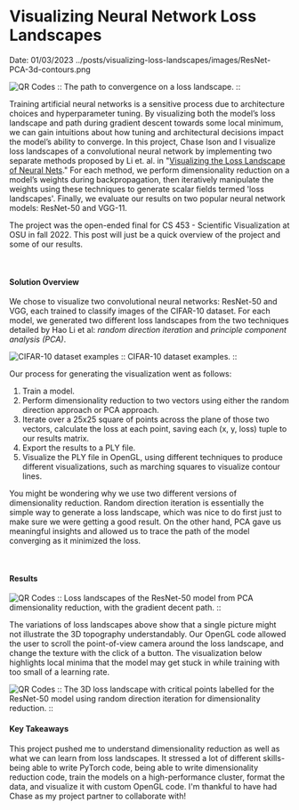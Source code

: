 # Visualizing Neural Network Loss Landscapes
Date: 01/03/2023
<PreviewImg>../posts/visualizing-loss-landscapes/images/ResNet-PCA-3d-contours.png</PreviewImg>

![QR Codes](../posts/visualizing-loss-landscapes/images/ResNet-PCA-3d-contours.png)
:: The path to convergence on a loss landscape. ::
<br>

Training artificial neural networks is a sensitive process due to architecture choices and hyperparameter tuning. By visualizing both the model’s loss landscape and path during gradient descent towards some local minimum, we can gain intuitions about how tuning and architectural decisions impact the model’s ability to converge. In this project, Chase Ison and I visualize loss landscapes of a convolutional neural network by implementing two separate methods proposed by Li et. al. in "[Visualizing the Loss Landscape of Neural Nets](https://proceedings.neurips.cc/paper/2018/hash/a41b3bb3e6b050b6c9067c67f663b915-Abstract.html)." For each method, we perform dimensionality reduction on a model’s weights during backpropagation, then iteratively manipulate the weights using these techniques to generate scalar fields termed 'loss landscapes'. Finally, we evaluate our results on two popular neural network models: ResNet-50 and VGG-11.

The project was the open-ended final for CS 453 - Scientific Visualization at OSU in fall 2022. This post will just be a quick overview of the project and some of our results.

<br>

#### Solution Overview

We chose to visualize two convolutional neural networks: ResNet-50 and VGG, each trained to classify images of the CIFAR-10 dataset. For each model, we generated two different loss landscapes from the two techniques detailed by Hao Li et al: *random direction iteration* and *principle component analysis (PCA)*.

![CIFAR-10 dataset examples](../posts/visualizing-loss-landscapes/images/cifar-10-dataset-wide.png)
:: CIFAR-10 dataset examples. ::

Our process for generating the visualization went as follows:
1. Train a model.
2. Perform dimensionality reduction to two vectors using either the random direction approach or PCA approach.
3. Iterate over a 25x25 square of points across the plane of those two vectors, calculate the loss at each point, saving each (x, y, loss) tuple to our results matrix.
4. Export the results to a PLY file.
5. Visualize the PLY file in OpenGL, using different techniques to produce different visualizations, such as marching squares to visualize contour lines.

You might be wondering why we use two different versions of dimensionality reduction.
Random direction iteration is essentially the simple way to generate a loss landscape, which was nice to do first just to make sure we were getting a good result.
On the other hand, PCA gave us meaningful insights and allowed us to trace the path of the model converging as it minimized the loss.



<br>

#### Results

![QR Codes](../posts/visualizing-loss-landscapes/images/paper-teaser.png)
:: Loss landscapes of the ResNet-50 model from PCA dimensionality reduction, with the gradient decent path. ::
<br>


The variations of loss landscapes above show that a single picture might not illustrate the 3D topography understandably.
Our OpenGL code allowed the user to scroll the point-of-view camera around the loss landscape, and change the texture with the click of a button.
The visualization below highlights local minima that the model may get stuck in while training with too small of a learning rate.


![QR Codes](../posts/visualizing-loss-landscapes/images/ResNet-Random-3d-contours-critical-points.png)
:: The 3D loss landscape with critical points labelled for the ResNet-50 model using random direction iteration for dimensionality reduction. ::
<br>



#### Key Takeaways

This project pushed me to understand dimensionality reduction as well as what we can learn from loss landscapes. It stressed a lot of different skills- being able to write PyTorch code, being able to write dimensionality reduction code, train the models on a high-performance cluster, format the data, and visualize it with custom OpenGL code. I'm thankful to have had Chase as my project partner to collaborate with!


